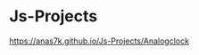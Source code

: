 # Js-Projects
[https://anas7k.github.io/Js-Projects/Analogclock
](https://anas7k.github.io/Js-Projects/Analog%20Clock/)
